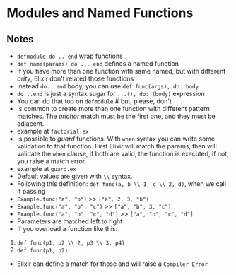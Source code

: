 # Modules and Named Functions

## Notes

- `defmodule do .. end` wrap functions
- `def name(params) do ... end` defines a named function
- If you have more than one function with same named, but with different _arity_, Elixir don't related those functions
- Instead `do...end` body, you can use `def func(args), do: body`
- `do...end` is just a syntax sugar for `...(), do: (body)` expression
- You can do that too on `defmodule` # but, please, don't 
- Is common to create more than one function with different pattern matches. The _anchor_ match must be the first one, and they must be adjacent. 
- example at `factorial.ex`
- Is possible to _guard_ functions. With `when` syntax you can write some validation to that function. First Elixir will match the params, then will validate the `when` clause, if both are valid, the function is executed, if not, you raise a match error.
- example at `guard.ex`
- Default values are given with `\\` syntax. 
- Following this definition: `def func(a, b \\ 1, c \\ 2, d)`, when we call it passing
- `Example.func(​"​​a"​, ​"​​b"​)` >> `["a", 2, 3, "b"]`
- `Example.func(​"​​a"​, ​"​​b"​, ​"​​c"​)` >> `["a", "b", 3, "c"]`
- `Example.func(​"​​a"​, ​"​​b"​, ​"​​c"​, ​"​​d"​)` >> `["a", "b", "c", "d"]​`
- Parameters are matched left to right
- If you overload a function like this:
1. `​def​ func(p1, p2 \\ 2, p3 \\ 3, p4)`
2. `​def​ func(p1, p2)`
- Elixir can define a match for those and will raise a `Compiler Error`

